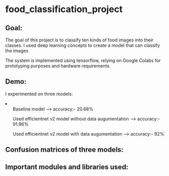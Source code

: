# food_classification_project

<h2>Goal:</h2><p>The goal of this project is to classify ten kinds of food images into their classes. I used deep learning concepts to create a model that can classify the images</p>

<p>The system is implemented using tensorflow, relying on Google Colabs for prototyping purposes and hardware requirements.</p>



<h2>Demo:</h2>

I experimented on three models:
<li>
  <ul>Baseline model --> accuracy:- 20.68%</ul>
  <ul>Used efficientnet v2 model without data augumentation --> accuracy:- 91.96%</ul>
  <ul>Used efficientnet v2 model with data augumentation --> accuracy:- 92%</ul>
</li>


<h2>Confusion matrices of three models:</h2>

<h2>Important modules and libraries used:</h2>
